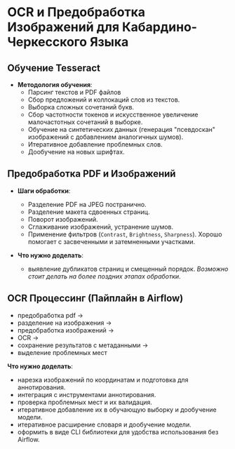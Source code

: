 # OCR и Предобработка Изображений для Кабардино-Черкесского Языка

## Обучение Tesseract
- **Методология обучения**:
  - Парсинг текстов и PDF файлов
  - Сбор предложений и коллокаций слов из текстов.
  - Выборка сложных сочетаний букв.
  - Сбор частотности токенов и искусственное увеличение малочастотных сочетаний в выборке.
  - Обучение на синтетических данных (генерация "псевдоскан" изображений с добавлением аналогичных шумов). 
  - Итеративное добавление проблемных слов.
  - Дообучение на новых шрифтах.

## Предобработка PDF и Изображений 
- **Шаги обработки**:
  - Разделение PDF на JPEG постранично.
  - Разделение макета сдвоенных страниц.
  - Поворот изображений.
  - Сглаживание изображений, устранение шумов.
  - Применение фильтров (`Contrast`, `Brightness`, `Sharpness`). Хорошо помогает с засвеченными и затемненными участками.

- **Что нужно доделать**:
  - выявление дубликатов страниц и смещенный порядок. *Возможно стоит делать на более поздних этапах обработки.*

## OCR Процессинг (Пайплайн в Airflow)
- предобработка pdf -> 
- разделение на изображения -> 
- предобработка изображений -> 
- OCR -> 
- сохранение результатов c метаданными ->
- выделение проблемных мест

**Что нужно доделать**:
- нарезка изображений по координатам и подготовка для аннотирования.
- интеграция с инструментами аннотирования.
- проверка проблемных мест и их валидация.
- итеративное добавление их в обучающую выборку и дообучение модели.
- итеративное расширение словаря и дообучение модели.
- оформить в виде CLI библиотеки для удобства использования без Airflow.